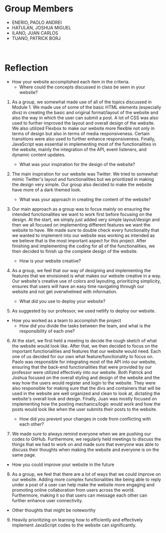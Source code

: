 # Group Members

- ENERIO, PAOLO ANDREI 
- HATULAN, JOSHUA MIGUEL
- ILANO, JUAN CARLOS
- TUANO, PATRICK BORJ

<br />

# Reflection

- How your website accomplished each item in the criteria.
    - Where could the concepts discussed in class be seen in your website?
1. As a group, we somewhat made use of all of the topics discussed in Module 1. We made use of some of the basic HTML elements (especially divs) in creating the basic and original format/layout of the website and also the way in which the user can submit a post. A lot of CSS was also used to further improved the layout and overall design of the website. We also utilized Flexbox to make our website more flexible not only in terms of design but also in terms of media responsiveness. Certain transitions were also used to further enhance responsiveness. Finally, JavaScript was essential in implementing most of the functionalities in the website, mainly the integration of the API, event listeners, and dynamic content updates.


    - What was your inspiration for the design of the website?
2. The main inspiration for our website was Twitter. We tried to somewhat mimic Twitter's layout and functionalities but we prioritized in making the design very simple. Our group also decided to make the website have more of a dark themed look.

    - What was your approach in creating the content of the website?
3. Our main approach as a group was to focus mainly on ensuring the intended functionalities we want to work first before focusing on the design. At the start, we simply just added very simple layout/design and then we all focused on implementing different features we want the website to have. We made sure to double check every functionality that we wanted to implement into our website was working as intended as we believe that is the most important aspect for this project. After finishing and implementing the coding for all of the functionalities, we then decided to finish up the complete design of the website.

    - How is your website creative?
4. As a group, we feel that our way of designing and implementing the features that we envisioned is what makes our website creative in a way. Our website's creative use of colors and layouting, prioritizing simplicity, ensures that users will have an easy time navigating through our website and not get overwhelmed with information.

    - What did you use to deploy your website?
5. As suggested by our professor, we used netlify to deploy our website.

- How you worked as a team to accomplish the project
    - How did you divide the tasks between the team, and what is the responsibility of each one?
6. At the start, we first held a meeting to decide the rough sketch of what the website would look like. After that, we then decided to focus on the important functionalities and features that our website would need. Each one of us decided for our own what feature/functionality to focus on. Paolo was responsible for integrating most of the API into our website, ensuring that the back-end functionalities that were provided by our professor were utilized effectively into our website. Both Patrick and Joshua focused on the overall styling and design of the website and the way how the users would register and login to the website. They were also responsible for making sure that the divs and containers that will be used in the website are well organized and clean to look at, dictating the website's overall look and design. Finally, Juan was mostly focused on implementing how the posting mechanics/logic would work and how the posts would look like when the user submits their posts to the website. 

    - How did you prevent your changes in code from conflicting with each other?
7. We made sure to always remind everyone when we are pushing our codes to GitHub. Furthermore, we regularly held meetings to discuss the things that we had to work on and made sure that everyone was able to discuss their thoughts when making the website and everyone is on the same page.

- How you could improve your website in the future
8. As a group, we feel that there are a lot of ways that we could improve on our website. Adding more complex functionalities like being able to reply under a post of a user can help make the website more engaging and promoting online collaboration from users across the world. Furthermore, making it so that users can message each other can further enhance user connectivity.

- Other thoughts that might be noteworthy
9. Heavily prioritizing on learning how to efficiently and effectively implement JavaScript codes to the website can significantly.